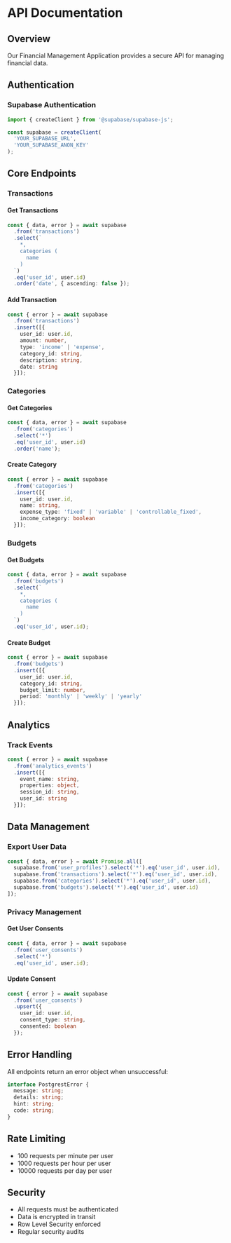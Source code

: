# API Documentation

## Overview

Our Financial Management Application provides a secure API for managing financial data.

## Authentication

### Supabase Authentication
```typescript
import { createClient } from '@supabase/supabase-js';

const supabase = createClient(
  'YOUR_SUPABASE_URL',
  'YOUR_SUPABASE_ANON_KEY'
);
```

## Core Endpoints

### Transactions

#### Get Transactions
```typescript
const { data, error } = await supabase
  .from('transactions')
  .select(`
    *,
    categories (
      name
    )
  `)
  .eq('user_id', user.id)
  .order('date', { ascending: false });
```

#### Add Transaction
```typescript
const { error } = await supabase
  .from('transactions')
  .insert([{
    user_id: user.id,
    amount: number,
    type: 'income' | 'expense',
    category_id: string,
    description: string,
    date: string
  }]);
```

### Categories

#### Get Categories
```typescript
const { data, error } = await supabase
  .from('categories')
  .select('*')
  .eq('user_id', user.id)
  .order('name');
```

#### Create Category
```typescript
const { error } = await supabase
  .from('categories')
  .insert([{
    user_id: user.id,
    name: string,
    expense_type: 'fixed' | 'variable' | 'controllable_fixed',
    income_category: boolean
  }]);
```

### Budgets

#### Get Budgets
```typescript
const { data, error } = await supabase
  .from('budgets')
  .select(`
    *,
    categories (
      name
    )
  `)
  .eq('user_id', user.id);
```

#### Create Budget
```typescript
const { error } = await supabase
  .from('budgets')
  .insert([{
    user_id: user.id,
    category_id: string,
    budget_limit: number,
    period: 'monthly' | 'weekly' | 'yearly'
  }]);
```

## Analytics

### Track Events
```typescript
const { error } = await supabase
  .from('analytics_events')
  .insert([{
    event_name: string,
    properties: object,
    session_id: string,
    user_id: string
  }]);
```

## Data Management

### Export User Data
```typescript
const { data, error } = await Promise.all([
  supabase.from('user_profiles').select('*').eq('user_id', user.id),
  supabase.from('transactions').select('*').eq('user_id', user.id),
  supabase.from('categories').select('*').eq('user_id', user.id),
  supabase.from('budgets').select('*').eq('user_id', user.id)
]);
```

### Privacy Management

#### Get User Consents
```typescript
const { data, error } = await supabase
  .from('user_consents')
  .select('*')
  .eq('user_id', user.id);
```

#### Update Consent
```typescript
const { error } = await supabase
  .from('user_consents')
  .upsert({
    user_id: user.id,
    consent_type: string,
    consented: boolean
  });
```

## Error Handling

All endpoints return an error object when unsuccessful:
```typescript
interface PostgrestError {
  message: string;
  details: string;
  hint: string;
  code: string;
}
```

## Rate Limiting

- 100 requests per minute per user
- 1000 requests per hour per user
- 10000 requests per day per user

## Security

- All requests must be authenticated
- Data is encrypted in transit
- Row Level Security enforced
- Regular security audits